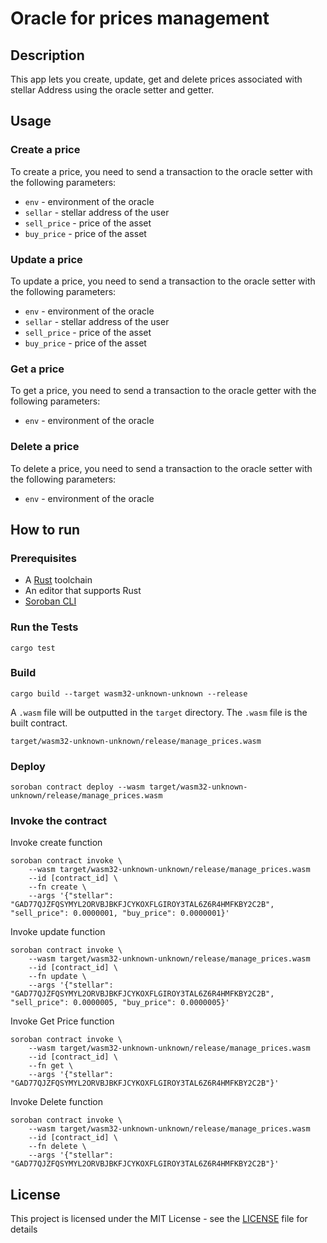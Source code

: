 # Oracle for prices management

## Description

This app lets you create, update, get and delete prices associated with stellar Address using the oracle setter and getter.

## Usage

### Create a price

To create a price, you need to send a transaction to the oracle setter with the following parameters:

- `env` - environment of the oracle
- `sellar` - stellar address of the user
- `sell_price` - price of the asset
- `buy_price` - price of the asset

### Update a price

To update a price, you need to send a transaction to the oracle setter with the following parameters:

- `env` - environment of the oracle
- `sellar` - stellar address of the user
- `sell_price` - price of the asset
- `buy_price` - price of the asset

### Get a price

To get a price, you need to send a transaction to the oracle getter with the following parameters:

- `env` - environment of the oracle

### Delete a price

To delete a price, you need to send a transaction to the oracle setter with the following parameters:

- `env` - environment of the oracle

## How to run

### Prerequisites

- A [Rust](https://www.rust-lang.org/) toolchain
- An editor that supports Rust
- [Soroban CLI](https://soroban.stellar.org/docs/getting-started/setup#install-the-soroban-cli)

### Run the Tests

```
cargo test
```

### Build

```
cargo build --target wasm32-unknown-unknown --release
```

A `.wasm` file will be outputted in the `target` directory. The `.wasm` file is the built contract.

```
target/wasm32-unknown-unknown/release/manage_prices.wasm
```

### Deploy

```
soroban contract deploy --wasm target/wasm32-unknown-unknown/release/manage_prices.wasm
```

### Invoke the contract

Invoke create function

```
soroban contract invoke \
    --wasm target/wasm32-unknown-unknown/release/manage_prices.wasm
    --id [contract_id] \
    --fn create \
    --args '{"stellar": "GAD77QJZFQSYMYL2ORVBJBKFJCYKOXFLGIROY3TAL6Z6R4HMFKBY2C2B", "sell_price": 0.0000001, "buy_price": 0.0000001}'
```

Invoke update function

```
soroban contract invoke \
    --wasm target/wasm32-unknown-unknown/release/manage_prices.wasm
    --id [contract_id] \
    --fn update \
    --args '{"stellar": "GAD77QJZFQSYMYL2ORVBJBKFJCYKOXFLGIROY3TAL6Z6R4HMFKBY2C2B", "sell_price": 0.0000005, "buy_price": 0.0000005}'
```

Invoke Get Price function

```
soroban contract invoke \
    --wasm target/wasm32-unknown-unknown/release/manage_prices.wasm
    --id [contract_id] \
    --fn get \
    --args '{"stellar": "GAD77QJZFQSYMYL2ORVBJBKFJCYKOXFLGIROY3TAL6Z6R4HMFKBY2C2B"}'
```

Invoke Delete function

```
soroban contract invoke \
    --wasm target/wasm32-unknown-unknown/release/manage_prices.wasm
    --id [contract_id] \
    --fn delete \
    --args '{"stellar": "GAD77QJZFQSYMYL2ORVBJBKFJCYKOXFLGIROY3TAL6Z6R4HMFKBY2C2B"}'
```

## License

This project is licensed under the MIT License - see the [LICENSE](LICENSE) file for details
